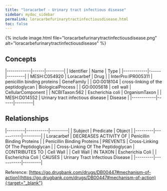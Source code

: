 ```yaml
---
title: "loracarbef - Urinary tract infectious disease"
sidebar: mydoc_sidebar
permalink: loracarbefurinarytractinfectiousdisease.html
toc: false 
---
```


{% include image.html file="loracarbefurinarytractinfectiousdisease.png" alt="loracarbefurinarytractinfectiousdisease" %}

## Concepts

|------------|------|---------|
| Identifier | Name | Type    |
|------------|------|---------|
| MESH:C054920 | Loracarbef | Drug |
| InterPro:IPR005311 | penicillin binding proteins | GeneFamily |
| GO:0018104 | cross-linking of the peptidoglycan | BiologicalProcess |
| GO:0005618 | cell wall | CellularComponent |
| NCBITaxon:562 | Escherichia coli | OrganismTaxon |
| MESH:D014552 | Urinary tract infectious disease | Disease |
|------------|------|---------|

## Relationships

|---------|-----------|---------|
| Subject | Predicate | Object  |
|---------|-----------|---------|
| Loracarbef | DECREASES ACTIVITY OF | Penicillin Binding Proteins |
| Penicillin Binding Proteins | PREVENTS | Cross-Linking Of The Peptidoglycan |
| Cross-Linking Of The Peptidoglycan | CONTRIBUTES TO | Cell Wall |
| Cell Wall | IN TAXON | Escherichia Coli |
| Escherichia Coli | CAUSES | Urinary Tract Infectious Disease |
|---------|-----------|---------|

Reference: [https://go.drugbank.com/drugs/DB00447#mechanism-of-action](https://go.drugbank.com/drugs/DB00447#mechanism-of-action){:target="_blank"}